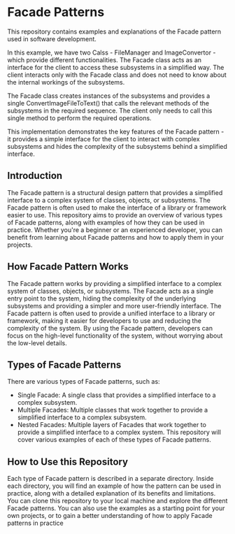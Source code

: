 # Facade Patterns
This repository contains examples and explanations of the Facade pattern used in software development.

In this example, we have two Calss - FileManager and ImageConvertor - which provide different functionalities. The Facade class acts as an interface for the client to access these subsystems in a simplified way. The client interacts only with the Facade class and does not need to know about the internal workings of the subsystems.

The Facade class creates instances of the subsystems and provides a single ConvertImageFileToText() that calls the relevant methods of the subsystems in the required sequence. The client only needs to call this single method to perform the required operations.

This implementation demonstrates the key features of the Facade pattern - it provides a simple interface for the client to interact with complex subsystems and hides the complexity of the subsystems behind a simplified interface.

## Introduction
The Facade pattern is a structural design pattern that provides a simplified interface to a complex system of classes, objects, or subsystems. The Facade pattern is often used to make the interface of a library or framework easier to use.
This repository aims to provide an overview of various types of Facade patterns, along with examples of how they can be used in practice. Whether you're a beginner or an experienced developer, you can benefit from learning about Facade patterns and how to apply them in your projects.

## How Facade Pattern Works
The Facade pattern works by providing a simplified interface to a complex system of classes, objects, or subsystems. The Facade acts as a single entry point to the system, hiding the complexity of the underlying subsystems and providing a simpler and more user-friendly interface.
The Facade pattern is often used to provide a unified interface to a library or framework, making it easier for developers to use and reducing the complexity of the system. By using the Facade pattern, developers can focus on the high-level functionality of the system, without worrying about the low-level details.

## Types of Facade Patterns
There are various types of Facade patterns, such as:
 * Single Facade: A single class that provides a simplified interface to a complex subsystem.
 * Multiple Facades: Multiple classes that work together to provide a simplified interface to a complex subsystem.
 * Nested Facades: Multiple layers of Facades that work together to provide a simplified interface to a complex system.
This repository will cover various examples of each of these types of Facade patterns.

## How to Use this Repository
Each type of Facade pattern is described in a separate directory. Inside each directory, you will find an example of how the pattern can be used in practice, along with a detailed explanation of its benefits and limitations.
You can clone this repository to your local machine and explore the different Facade patterns. You can also use the examples as a starting point for your own projects, or to gain a better understanding of how to apply Facade patterns in practice